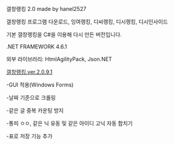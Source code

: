 갤창랭킹 2.0 made by hanel2527

갤창랭킹 프로그램 다운로드, 잉여랭킹, 디씨랭킹, 디시랭킹, 디시인사이드

기본 갤창랭킹을 C#을 이용해 다시 만든 버전입니다.

.NET FRAMEWORK 4.6.1

외부 라이브러리: HtmlAgilityPack, Json.NET


<a href='https://github.com/hanel2527/dcinisde-crawler.ver.2/releases/download/v2.0.9.1/gallchangranking.ver.2.0.9.1.zip'>갤창랭킹.ver.2.0.9.1</a>

-GUI 적용(Windows Forms)

-날짜 기준으로 크롤링

-같은 글 중복 카운팅 방지

-통피 ㅇㅇ, 같은 닉 유동 및 같은 아이디 고닉 자동 합치기

-표로 저장 기능 추가